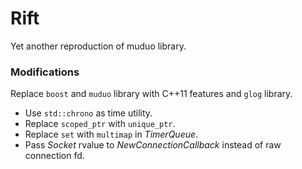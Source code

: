 # Rift

Yet another reproduction of muduo library.

### Modifications

Replace `boost` and `muduo` library with C++11 features and `glog` library.

* Use `std::chrono` as time utility.
* Replace `scoped_ptr` with `unique_ptr`.
* Replace `set` with `multimap` in *TimerQueue*.
* Pass *Socket* rvalue to *NewConnectionCallback* instead of raw connection fd.
 